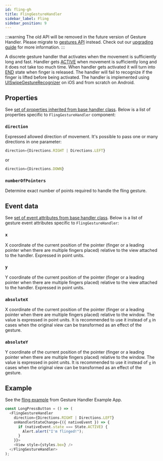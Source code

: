 ```yaml
---
id: fling-gh
title: FlingGestureHandler
sidebar_label: Fling
sidebar_position: 9
---
```


:::warning
The old API will be removed in the future version of Gesture Handler. Please migrate to [gestures API](/docs/gestures/gesture) instead. Check out our [upgrading guide](/docs/guides/upgrading-to-2) for more information.
:::

A discrete gesture handler that activates when the movement is sufficiently long and fast.
Handler gets [ACTIVE](/docs/under-the-hood/state#active) when movement is sufficiently long and it does not take too much time.
When handler gets activated it will turn into [END](/docs/under-the-hood/state#end) state when finger is released.
The handler will fail to recognize if the finger is lifted before being activated.
The handler is implemented using [UISwipeGestureRecognizer](https://developer.apple.com/documentation/uikit/uiswipegesturerecognizer) on iOS and from scratch on Android.

## Properties

See [set of properties inherited from base handler class](/docs/gesture-handlers/common-gh#properties). Below is a list of properties specific to `FlingGestureHandler` component:

### `direction`

Expressed allowed direction of movement. It's possible to pass one or many directions in one parameter:

```js
direction={Directions.RIGHT | Directions.LEFT}
```

or

```js
direction={Directions.DOWN}
```

### `numberOfPointers`

Determine exact number of points required to handle the fling gesture.

## Event data

See [set of event attributes from base handler class](/docs/gesture-handlers/common-gh#event-data). Below is a list of gesture event attributes specific to `FlingGestureHandler`:

### `x`

X coordinate of the current position of the pointer (finger or a leading pointer when there are multiple fingers placed) relative to the view attached to the handler. Expressed in point units.

### `y`

Y coordinate of the current position of the pointer (finger or a leading pointer when there are multiple fingers placed) relative to the view attached to the handler. Expressed in point units.

### `absoluteX`

X coordinate of the current position of the pointer (finger or a leading pointer when there are multiple fingers placed) relative to the window. The value is expressed in point units. It is recommended to use it instead of [`x`](#x) in cases when the original view can be transformed as an effect of the gesture.

### `absoluteY`

Y coordinate of the current position of the pointer (finger or a leading pointer when there are multiple fingers placed) relative to the window. The value is expressed in point units. It is recommended to use it instead of [`y`](#y) in cases when the original view can be transformed as an effect of the gesture.

## Example

See the [fling example](https://github.com/software-mansion/react-native-gesture-handler/blob/main/apps/common-app/src/basic/fling/index.tsx) from Gesture Handler Example App.

```js
const LongPressButton = () => (
  <FlingGestureHandler
    direction={Directions.RIGHT | Directions.LEFT}
    onHandlerStateChange={({ nativeEvent }) => {
      if (nativeEvent.state === State.ACTIVE) {
        Alert.alert("I'm flinged!");
      }
    }}>
    <View style={styles.box} />
  </FlingGestureHandler>
);
```
